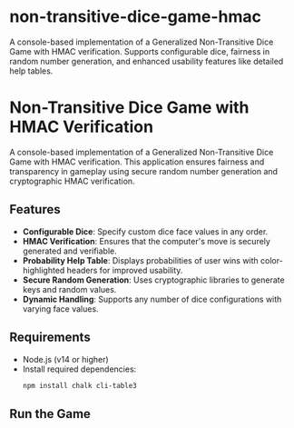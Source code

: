 # non-transitive-dice-game-hmac
A console-based implementation of a Generalized Non-Transitive Dice Game with HMAC verification. Supports configurable dice, fairness in random number generation, and enhanced usability features like detailed help tables.

# Non-Transitive Dice Game with HMAC Verification

A console-based implementation of a Generalized Non-Transitive Dice Game with HMAC verification. This application ensures fairness and transparency in gameplay using secure random number generation and cryptographic HMAC verification.  

## Features

- **Configurable Dice**: Specify custom dice face values in any order.
- **HMAC Verification**: Ensures that the computer's move is securely generated and verifiable.
- **Probability Help Table**: Displays probabilities of user wins with color-highlighted headers for improved usability.
- **Secure Random Generation**: Uses cryptographic libraries to generate keys and random values.
- **Dynamic Handling**: Supports any number of dice configurations with varying face values.

## Requirements

- Node.js (v14 or higher)
- Install required dependencies:
  ```bash
  npm install chalk cli-table3

## Run the Game

